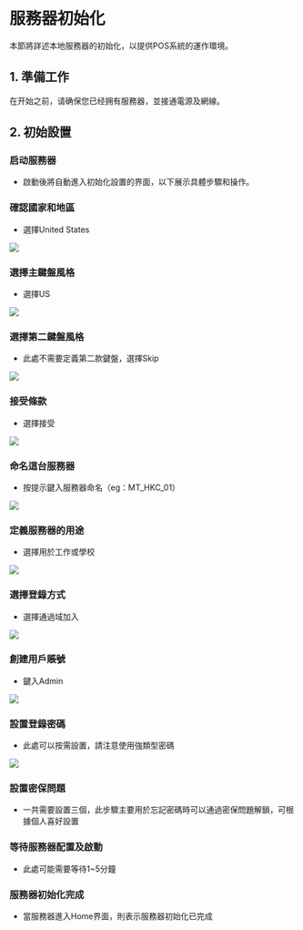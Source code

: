 # 服務器初始化
本節將詳述本地服務器的初始化，以提供POS系統的運作環境。

## 1. 準備工作
在开始之前，请确保您已经拥有服務器，並接通電源及網線。

## 2. 初始設置

### 启动服務器
- 啟動後將自動進入初始化設置的界面，以下展示具體步驟和操作。

### 確認國家和地區
- 選擇United States

![](https://raw.githubusercontent.com/SugarLam1207/Proton-docs-template/1.1/docs/source/images/001.jpg)



### 選擇主鍵盤風格
- 選擇US

![](https://raw.githubusercontent.com/SugarLam1207/Proton-docs-template/1.1/docs/source/images/002.jpg)



### 選擇第二鍵盤風格
- 此處不需要定義第二款鍵盤，選擇Skip

![](https://raw.githubusercontent.com/SugarLam1207/Proton-docs-template/1.1/docs/source/images/003.jpg)



### 接受條款
- 選擇接受

![](https://raw.githubusercontent.com/SugarLam1207/Proton-docs-template/1.1/docs/source/images/004.jpg)



### 命名這台服務器
- 按提示鍵入服務器命名（eg：MT_HKC_01）

![](https://raw.githubusercontent.com/SugarLam1207/Proton-docs-template/1.1/docs/source/images/005-1.jpg)



### 定義服務器的用途
- 選擇用於工作或學校

![](https://raw.githubusercontent.com/SugarLam1207/Proton-docs-template/1.1/docs/source/images/005-2.jpg)



### 選擇登錄方式
- 選擇通過域加入

![](https://raw.githubusercontent.com/SugarLam1207/Proton-docs-template/1.1/docs/source/images/006.jpg)



### 創建用戶賬號
- 鍵入Admin

![](https://raw.githubusercontent.com/SugarLam1207/Proton-docs-template/1.1/docs/source/images/007.jpg)



### 設置登錄密碼
- 此處可以按需設置，請注意使用強類型密碼

![](https://raw.githubusercontent.com/SugarLam1207/Proton-docs-template/1.1/docs/source/images/008.jpg)



### 設置密保問題
- 一共需要設置三個，此步驟主要用於忘記密碼時可以通過密保問題解鎖，可根據個人喜好設置

### 等待服務器配置及啟動
- 此處可能需要等待1~5分鐘


### 服務器初始化完成
- 當服務器進入Home界面，則表示服務器初始化已完成

